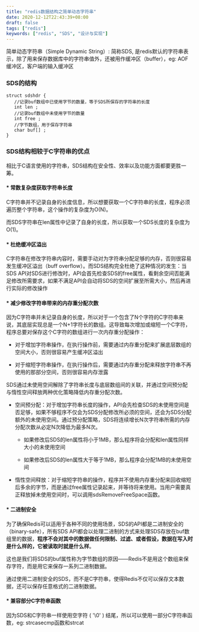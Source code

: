 ```yaml
---
title: "redis数据结构之简单动态字符串"
date: 2020-12-12T22:43:39+08:00
draft: false
tags: ["redis"]
keywords: ["redis", "SDS", "设计与实现"]
---
```


简单动态字符串（Simple Dynamic String）: 简称SDS, 是redis默认的字符串表示，除了用来保存数据库中的字符串值外，还被用作缓冲区（buffer），eg: AOF缓冲区，客户端的输入缓冲区

### SDS的结构

```
struct sdshdr {
​	//记录buf数组中已使用字节的数量，等于SDS所保存的字符串的长度
​	int len ;
​	//记录buf数组中未使用字节的数量
​	int free ;
​	//字节数组，用于保存字符串
​	char buf[] ;
}
```

### SDS结构相较于C字符串的优点
相比于C语言使用的字符串，SDS结构在安全性、效率以及功能方面都要更胜一筹。

#### * 常数复杂度获取字符串长度

C字符串并不记录自身的长度信息，所以想要获取一个C字符串的长度，程序必须遍历整个字符串，这个操作的复杂度为O(N)。

而SDS字符串在len属性中记录了自身的长度，所以获取一个SDS长度的复杂度为O(1)。

#### * 杜绝缓冲区溢出

C字符串在修改字符串内容时，需要手动对为字符串分配足够的内存，否则很容易发生缓冲区溢出（buff overflow）。而SDS结构完全杜绝了这种情况的发生：当SDS API对SDS进行修改时，API会首先检查SDS的free属性，看剩余空间否能满足修改所需要求，如果不满足API会自动将SDS的空间扩展至所需大小，然后再进行实际的修改操作

#### * 减少修改字符串带来的内存重分配次数

因为C字符串并未记录自身的长度，所以对于一个包含了N个字符的C字符串来说，其底层实现总是一个N+1字符长的数组。这导致每次增加或缩短一个C字符，程序总要对保存这个C字符的数组进行一次内存重分配操作：

* 对于增加字符串操作，在执行操作前，需要通过内存重分配来扩展底层数组的空间大小，否则很容易产生缓冲区溢出

* 对于缩短字符串操作，在执行操作后，需要通过内存重分配来释放字符串不再使用的那部分空间，否则很容易内存泄露

SDS通过未使用空间解除了字符串长度与底层数组间的关联，并通过空间预分配与惰性空间释放两种优化策略降低内存重分配次数。

* 空间预分配：对于增加字符串长度的操作，API会先检查SDS的未使用空间是否足够，如果不够程序不仅会为SDS分配修改所必须的空间，还会为SDS分配额外的未使用空间。通过预分配策略，SDS将连续增长N次字符串所需的内存分配次数从必定N次降低为最多N次。

	* 如果修改后SDS的len属性将小于1MB，那么程序将会分配和len属性同样大小的未使用空间
	
	* 如果修改后SDS的len属性大于等于1MB，那么程序会分配1MB的未使用空间

* 惰性空间释放：对于缩短字符串的操作，程序并不使用内存重分配来回收缩短后多余的字节，而是通过free属性记录起来，并等待将来使用。当用户需要真正释放掉未使用空间时，可以调用sdsRemoveFreeSpace函数。

#### * 二进制安全

为了确保Redis可以适用于各种不同的使用场景，SDS的API都是二进制安全的（binary-safe），所有SDS API都会以处理二进制的方式来处理SDS存放在buf数组里的数据，**程序不会对其中的数据做任何限制、过滤、或者假设，数据在写入时是什么样的，它被读取时就是什么样**。

这也是我们将SDS的buf属性称为字节数组的原因——Redis不是用这个数组来保存字符，而是用它来保存一系列二进制数据。

通过使用二进制安全的SDS，而不是C字符串，使得Redis不仅可以保存文本数据，还可以保存任意格式的二进制数据。

#### * 兼容部分C字符串函数

因为SDS和C字符串一样使用空字符 ( '\0' ) 结尾，所以可以使用一部分C字符串函数，eg: strcasecmp函数和strcat


